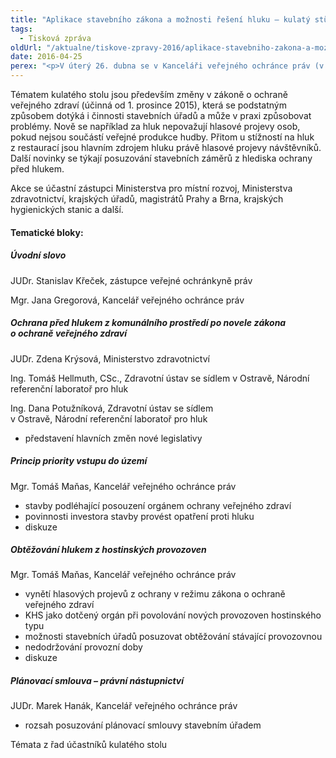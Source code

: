 ```yaml
---
title: "Aplikace stavebního zákona a možnosti řešení hluku – kulatý stůl"
tags:
  - Tisková zpráva
oldUrl: "/aktualne/tiskove-zpravy-2016/aplikace-stavebniho-zakona-a-moznosti-reseni-hluku-kulaty-stul"
date: 2016-04-25
perex: "<p>V úterý 26. dubna se v Kanceláři veřejného ochránce práv (v předvečer Mezinárodního dne ochrany proti hluku) uskuteční kulatý stůl k odborné diskuzi nad vybranými problémy při aplikování stavebního zákona v praxi, nad změnami v možnostech řešení hluku z restaurací, kaváren, barů a dalších hostinských zařízení a nad ochranou před hlukem z komunálního prostředí. </p>"
---
```


<!-- imported from the old website -->

<p>Tématem kulatého stolu jsou především změny v zákoně o ochraně veřejného zdraví (účinná od 1. prosince 2015), která se podstatným způsobem dotýká i činnosti stavebních úřadů a může v praxi způsobovat problémy. Nově se například za hluk nepovažují hlasové projevy osob, pokud nejsou součástí veřejné produkce hudby. Přitom u stížností na hluk z restaurací jsou hlavním zdrojem hluku právě hlasové projevy návštěvníků. Další novinky se týkají posuzování stavebních záměrů z hlediska ochrany před hlukem.</p> <p>Akce se účastní zástupci Ministerstva pro místní rozvoj, Ministerstva zdravotnictví, krajských úřadů, magistrátů Prahy a Brna, krajských hygienických stanic a další.</p> <h4>Tematické bloky:   </h4><h5>Úvodní slovo</h5> <p>JUDr. Stanislav Křeček, zástupce veřejné ochránkyně práv</p> <p>Mgr. Jana Gregorová, Kancelář veřejného ochránce práv</p> <h5>Ochrana před hlukem z komunálního prostředí po novele zákona o ochraně veřejného zdraví     </h5> <p>JUDr. Zdena Krýsová, Ministerstvo zdravotnictví</p> <p>Ing. Tomáš Hellmuth, CSc., Zdravotní ústav se sídlem v Ostravě, Národní referenční laboratoř pro hluk <br /> </p> <p>Ing. Dana Potužníková, Zdravotní ústav se sídlem v Ostravě, Národní referenční laboratoř pro hluk</p><ul><li>představení hlavních změn nové legislativy</li></ul><h5>Princip priority vstupu do území</h5><p>Mgr. Tomáš Maňas, Kancelář veřejného ochránce práv </p><ul> <li>stavby podléhající posouzení orgánem ochrany veřejného zdraví</li> <li>povinnosti investora stavby provést opatření proti hluku</li> <li>diskuze</li></ul> <h5>Obtěžování hlukem z hostinských provozoven</h5> <p>Mgr. Tomáš Maňas, Kancelář veřejného ochránce práv</p> <ul> <li>vynětí hlasových projevů z ochrany v režimu zákona o ochraně veřejného zdraví</li> <li>KHS jako dotčený orgán při povolování nových provozoven hostinského typu</li> <li>možnosti stavebních úřadů posuzovat obtěžování stávající provozovnou</li> <li>nedodržování provozní doby</li><li>diskuze</li></ul> <h5>Plánovací smlouva – právní nástupnictví</h5> <p>JUDr. Marek Hanák, Kancelář veřejného ochránce práv</p> <ul> <li>rozsah posuzování plánovací smlouvy stavebním úřadem</li></ul> <p>Témata z řad účastníků kulatého stolu</p>
